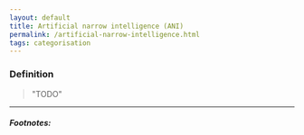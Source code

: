 ```yaml
---
layout: default
title: Artificial narrow intelligence (ANI)
permalink: /artificial-narrow-intelligence.html
tags: categorisation
---
```


### Definition

> "TODO"

<hr />

##### Footnotes: